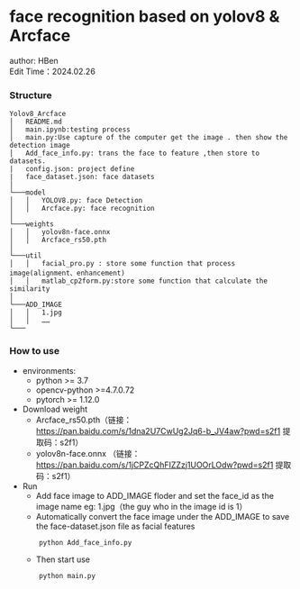# face recognition based on yolov8 & Arcface
author: HBen  
Edit Time：2024.02.26
### Structure
```
Yolov8_Arcface
│   README.md
│   main.ipynb:testing process  
│   main.py:Use capture of the computer get the image . then show the detection image 
│   Add_face_info.py: trans the face to feature ,then store to datasets. 
|   config.json: project define
|   face_dataset.json: face datasets
│
└───model
│   │   YOLOV8.py: face Detection
│   │   Arcface.py: face recognition
│      
└───weights
│   │   yolov8n-face.onnx
│   │   Arcface_rs50.pth
│   
└───util
│   │   facial_pro.py : store some function that process image(alignment、enhancement)
│   │   matlab_cp2form.py:store some function that calculate the similarity
│     
└───ADD_IMAGE
│   │   1.jpg
│   │   ……
└───

```
### How to use
- environments:
  - python >= 3.7
  - opencv-python >=4.7.0.72
  - pytorch >= 1.12.0
- Download weight
  - Arcface_rs50.pth（链接：https://pan.baidu.com/s/1dna2U7CwUg2Jq6-b_JV4aw?pwd=s2f1 提取码：s2f1）
  - yolov8n-face.onnx （链接：https://pan.baidu.com/s/1jCPZcQhFIZZzj1UOOrLOdw?pwd=s2f1 提取码：s2f1）
- Run
  - Add face image to ADD_IMAGE floder and set the face_id as the image name eg: 1.jpg（the guy who in the image id is 1）
  - Automatically convert the face image under the ADD_IMAGE to save the face-dataset.json file as facial features 
  ```commanline
      python Add_face_info.py
  ```
  - Then start use
  ```commandline
      python main.py
  ```